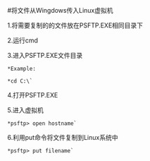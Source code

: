 #将文件从Wingdows传入Linux虚拟机

1.将需要复制的的文件放在PSFTP.EXE相同目录下

2.运行cmd

3.进入PSFTP.EXE文件目录
   
    *Example:
    
    *cd C:\`

4.打开PSFTP.EXE

5.进入虚拟机
   
    *psftp> open hostname`

6.利用put命令将文件复制到Linux系统中
    
    *psftp> put filename`
